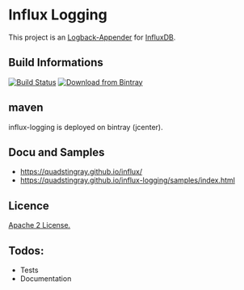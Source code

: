 # Influx Logging
This project is an [Logback-Appender](https://logback.qos.ch/) for [InfluxDB](https://www.influxdata.com/get-influxdb/).

## Build Informations
[![Build Status](https://travis-ci.org/QuadStingray/influx-logging.svg?branch=master)](https://travis-ci.org/QuadStingray/influx-logging)
[ ![Download from Bintray](https://api.bintray.com/packages/quadstingray/maven/influx-logging/images/download.svg) ](https://bintray.com/quadstingray/maven/influx-logging/_latestVersion)

## maven
influx-logging is deployed on bintray (jcenter).

## Docu and Samples
* https://quadstingray.github.io/influx/
* https://quadstingray.github.io/influx-logging/samples/index.html

## Licence
[Apache 2 License.](https://github.com/QuadStingray/influx-logging/blob/master/LICENSE)

## Todos:
* Tests
* Documentation
